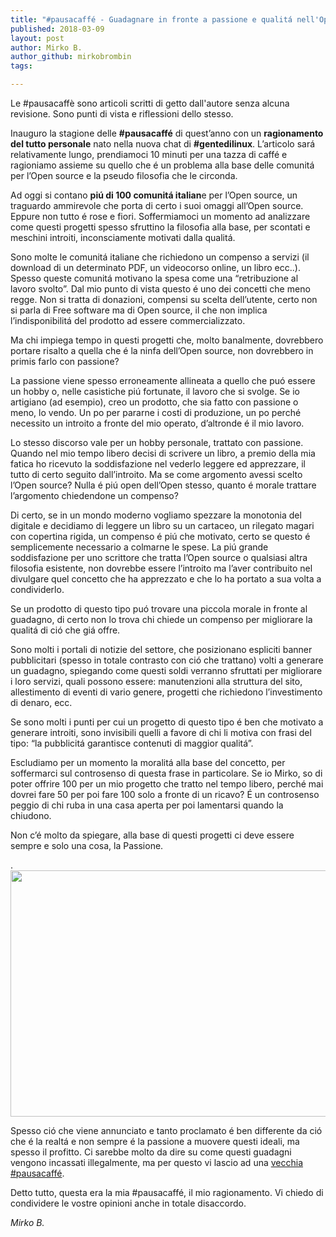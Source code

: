```yaml
---
title: "#pausacaffé - Guadagnare in fronte a passione e qualitá nell'Open source"
published: 2018-03-09
layout: post
author: Mirko B.
author_github: mirkobrombin
tags:

---
```

<p>Le #pausacaffè sono articoli scritti di getto dall'autore senza alcuna revisione. Sono punti di vista e riflessioni dello stesso.</p><p>Inauguro la stagione delle&nbsp;<strong>#pausacaffé</strong>&nbsp;di quest’anno con un&nbsp;<strong>ragionamento del tutto personale</strong>&nbsp;nato nella nuova chat di&nbsp;<strong>#gentedilinux</strong>. L’articolo sará relativamente lungo, prendiamoci 10 minuti per una tazza di caffé e ragioniamo assieme su quello che é un problema alla base delle comunitá per l’Open source e la pseudo filosofia che le circonda.</p><p>Ad oggi si contano&nbsp;<strong>piú di 100 comunitá italian</strong>e per l’Open source, un traguardo ammirevole che porta di certo i suoi omaggi all’Open source. Eppure non tutto é rose e fiori. Soffermiamoci un momento ad analizzare come questi progetti spesso sfruttino la filosofia alla base, per scontati e meschini introiti, inconsciamente motivati dalla qualitá.</p><p>Sono molte le comunitá italiane che richiedono un compenso a servizi (il download di un determinato PDF, un videocorso online, un libro ecc..). Spesso queste comunitá motivano la spesa come una “retribuzione al lavoro svolto”. Dal mio punto di vista questo é uno dei concetti che meno regge. Non si tratta di donazioni, compensi su scelta dell’utente, certo non si parla di Free software ma di Open source, il che non implica l’indisponibilitá del prodotto ad essere commercializzato.</p><p>Ma chi impiega tempo in questi progetti che, molto banalmente, dovrebbero portare risalto a quella che é la ninfa dell’Open source, non dovrebbero in primis farlo con passione?</p><p>La passione viene spesso erroneamente allineata a quello che puó essere un hobby o, nelle casistiche piú fortunate, il lavoro che si svolge. Se io artigiano (ad esempio), creo un prodotto, che sia fatto con passione o meno, lo vendo. Un po per pararne i costi di produzione, un po perché necessito un introito a fronte del mio operato, d’altronde é il mio lavoro.</p><p>Lo stesso discorso vale per un hobby personale, trattato con passione. Quando nel mio tempo libero decisi di scrivere un libro, a premio della mia fatica ho ricevuto la soddisfazione nel vederlo leggere ed apprezzare, il tutto di certo seguito dall’introito. Ma se come argomento avessi scelto l’Open source? Nulla é piú open dell’Open stesso, quanto é morale trattare l’argomento chiedendone un compenso?</p><p>Di certo, se in un mondo moderno vogliamo spezzare la monotonia del digitale e decidiamo di leggere un libro su un cartaceo, un rilegato magari con copertina rigida, un compenso é piú che motivato, certo se questo é semplicemente necessario a colmarne le spese. La piú grande soddisfazione per uno scrittore che tratta l’Open source o qualsiasi altra filosofia esistente, non dovrebbe essere l’introito ma l’aver contribuito nel divulgare quel concetto che ha apprezzato e che lo ha portato a sua volta a condividerlo.</p><p>Se un prodotto di questo tipo puó trovare una piccola morale in fronte al guadagno, di certo non lo trova chi chiede un compenso per migliorare la qualitá di ció che giá offre.</p><p>Sono molti i portali di notizie del settore, che posizionano espliciti banner pubblicitari (spesso in totale contrasto con ció che trattano) volti a generare un guadagno, spiegando come questi soldi verranno sfruttati per migliorare i loro servizi, quali possono essere: manutenzioni alla struttura del sito, allestimento di eventi di vario genere, progetti che richiedono l’investimento di denaro, ecc.</p><p>Se sono molti i punti per cui un progetto di questo tipo é ben che motivato a generare introiti, sono invisibili quelli a favore di chi li motiva con frasi del tipo: “la pubblicitá garantisce contenuti di maggior qualitá”.</p><p>Escludiamo per un momento la moralitá alla base del concetto, per soffermarci sul controsenso di questa frase in particolare. Se io Mirko, so di poter offrire 100 per un mio progetto che tratto nel tempo libero, perché mai dovrei fare 50 per poi fare 100 solo a fronte di un ricavo? É un controsenso peggio di chi ruba in una casa aperta per poi lamentarsi quando la chiudono.</p><p>Non c’é molto da spiegare, alla base di questi progetti ci deve essere sempre e solo una cosa, la Passione.</p><p>. <a href="https://linuxhub.it/wordpress/wp-content/uploads/2018/03/150420.advertising.jpg"><img class=" size-full wp-image-351" alt="" height="394" src="https://linuxhub.it/wordpress/wp-content/uploads/2018/03/150420.advertising.jpg" width="550" /></a></p><p>Spesso ció che viene annunciato e tanto proclamato é ben differente da ció che é la realtá e non sempre é la passione a muovere questi ideali, ma spesso il profitto. Ci sarebbe molto da dire su come questi guadagni vengono incassati illegalmente, ma per questo vi lascio ad una&nbsp;<a href="https://linuxhub.it/article/pausacaffe-il-web-e-i-lavori-del-futuro">vecchia #pausacaffé</a>.</p><p>Detto tutto, questa era la mia #pausacaffé, il mio ragionamento. Vi chiedo di condividere le vostre opinioni anche in totale disaccordo.</p><p><em>Mirko B.</em></p>